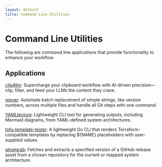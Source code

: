 ```yaml
---
layout: default
title: Command Line Utilities
---
```


# Command Line Utilities

The following are command line applications that provide functionality to enhance your workflow.

## Applications

[clip4llm](https://github.com/UnitVectorY-Labs/clip4llm): Supercharge your clipboard workflow with AI-driven precision—clip, filter, and feed your LLMs the content they crave.

[repver](https://github.com/UnitVectorY-Labs/repver): Automate batch replacement of simple strings, like version numbers, across multiple files and handle all Git steps with one command.

[YAMLtecture](https://github.com/UnitVectorY-Labs/YAMLtecture): Lightweight CLI tool for generating outputs, including Mermaid diagrams, from YAML-defined system architectures.

[tofu-template-tester](https://github.com/UnitVectorY-Labs/tofu-template-tester): A lightweight Go CLI that renders Terraform-compatible templates by replacing ${NAME} placeholders with user-supplied values.

[ghrelgrab](https://github.com/UnitVectorY-Labs/ghrelgrab): Fetches and extracts a specified version of a GitHub release asset from a chosen repository for the current or mapped system architecture.

